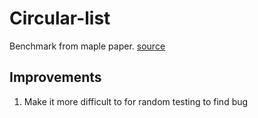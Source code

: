 # Circular-list
Benchmark from maple paper. [source](https://github.com/jieyu/maple/blob/master/example/circular_list/main.cc)

## Improvements
1. Make it more difficult to for random testing to find bug


